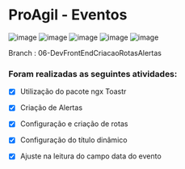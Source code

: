 # ProAgil - Eventos

![image](https://img.shields.io/badge/Angular-DD0031?style=for-the-badge&logo=angular&logoColor=white)
![image](https://img.shields.io/badge/C%23-239120?style=for-the-badge&logo=c-sharp&logoColor=white)
![image](https://img.shields.io/badge/.NET-5C2D91?style=for-the-badge&logo=.net&logoColor=white)
![image](https://img.shields.io/badge/TypeScript-007ACC?style=for-the-badge&logo=typescript&logoColor=white)
![image](https://img.shields.io/badge/HTML5-E34F26?style=for-the-badge&logo=html5&logoColor=white)


Branch : 06-DevFrontEndCriacaoRotasAlertas
### Foram realizadas as seguintes atividades:

- [x] Utilização do pacote ngx Toastr 
- [x] Criação de Alertas
- [x] Configuração e criação de rotas
- [x] Configuração do título dinâmico
- [x] Ajuste na leitura do campo data do evento

